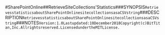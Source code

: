 #SharePointOnline##RetrieveSiteCollections'Statistics###SYNOPSIS```RetrievesstatisticsaboutSharePointOnlinesitecollectionsasaCSVstring```###DESCRIPTION```RetrievesstatisticsaboutSharePointOnlinesitecollectionsasaCSVstring```###NOTES```Version:1.0Lastupdated:10December2018Copyright(c)BitTitan,Inc.Allrightsreserved.LicensedundertheMITLicense.```
